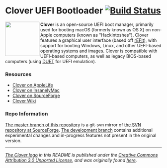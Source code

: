 # Clover UEFI Bootloader [![Build Status](https://travis-ci.org/theracermaster/Clover.svg?branch=development)](https://travis-ci.org/theracermaster/Clover)

<a href="https://github.com/theracermaster/Clover"><img src="https://cdn.rawgit.com/theracermaster/Clover/development/Logo/Clover.svg" align="left" height="110"></a>

**Clover** is an open-source UEFI boot manager, primarily used for booting macOS (formerly known as OS X) on non-Apple computers (known as "Hackintoshes"). Clover features a graphical user interface (based off [rEFIt](http://refit.sourceforge.net/)), with support for booting Windows, Linux, and other UEFI-based operating systems and images.  Clover is compatible with UEFI-based computers, as well as legacy BIOS-based computers (using [DUET](https://github.com/tianocore/tianocore.github.io/wiki/DuetPkg) for UEFI emulation).

### Resources
 - [Clover on AppleLife](https://applelife.ru/threads/clover.42089/)
 - [Clover on InsanelyMac](https://www.insanelymac.com/forum/forum/327-clover/)
 - [Clover on SourceForge](https://sourceforge.net/projects/cloverefiboot/)
 - [Clover Wiki](https://clover-wiki.zetam.org/Home)

### Repo Information
[The master branch of this repository](https://github.com/theracermaster/Clover/tree/master) is a git-svn mirror of [the SVN repository at SourceForge](https://sourceforge.net/p/cloverefiboot/code/HEAD/tree/).
[The development branch](https://github.com/theracermaster/Clover/tree/development) contains additional experimental changes and in-progress features not present in the original version.

---
*[The Clover logo](https://raw.githubusercontent.com/theracermaster/Clover/development/Logo/Clover.svg) in this README is published under the [Creative Commons Attribution 3.0 Unported License](https://creativecommons.org/licenses/by/3.0/deed), and was originally found [here](http://free-illustrations.gatag.net/2014/06/08/080000.html).*
